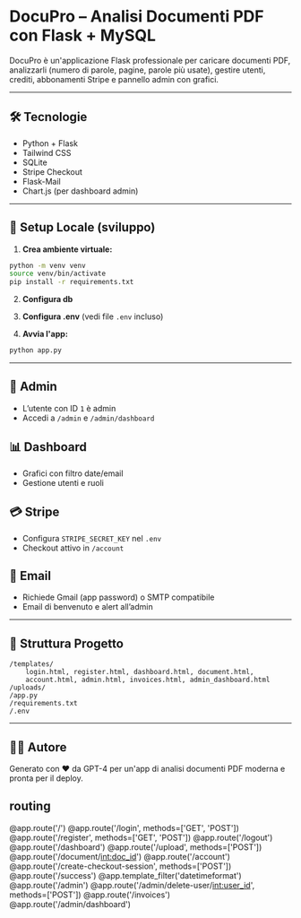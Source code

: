 # DocuPro – Analisi Documenti PDF con Flask + MySQL

DocuPro è un'applicazione Flask professionale per caricare documenti PDF, analizzarli (numero di parole, pagine, parole più usate), gestire utenti, crediti, abbonamenti Stripe e pannello admin con grafici.

---

## 🛠️ Tecnologie
- Python + Flask
- Tailwind CSS
- SQLite
- Stripe Checkout
- Flask-Mail
- Chart.js (per dashboard admin)

---

## 🚀 Setup Locale (sviluppo)

1. **Crea ambiente virtuale:**

```bash
python -m venv venv
source venv/bin/activate
pip install -r requirements.txt
```

2. **Configura db**

3. **Configura .env** (vedi file `.env` incluso)

4. **Avvia l'app:**

```bash
python app.py
```

---

## 🔐 Admin
- L’utente con ID `1` è admin
- Accedi a `/admin` e `/admin/dashboard`

## 📊 Dashboard
- Grafici con filtro date/email
- Gestione utenti e ruoli

## 💳 Stripe
- Configura `STRIPE_SECRET_KEY` nel `.env`
- Checkout attivo in `/account`

## 📧 Email
- Richiede Gmail (app password) o SMTP compatibile
- Email di benvenuto e alert all’admin

---

## 📂 Struttura Progetto
```
/templates/
    login.html, register.html, dashboard.html, document.html,
    account.html, admin.html, invoices.html, admin_dashboard.html
/uploads/
/app.py
/requirements.txt
/.env
```

---

## 👨‍💻 Autore
Generato con ❤️ da GPT-4 per un'app di analisi documenti PDF moderna e pronta per il deploy.

## routing

@app.route('/')
@app.route('/login', methods=['GET', 'POST'])
@app.route('/register', methods=['GET', 'POST'])
@app.route('/logout')
@app.route('/dashboard')
@app.route('/upload', methods=['POST'])
@app.route('/document/<int:doc_id>')
@app.route('/account')
@app.route('/create-checkout-session', methods=['POST'])
@app.route('/success')
@app.template_filter('datetimeformat')
@app.route('/admin')
@app.route('/admin/delete-user/<int:user_id>', methods=['POST'])
@app.route('/invoices')
@app.route('/admin/dashboard')
